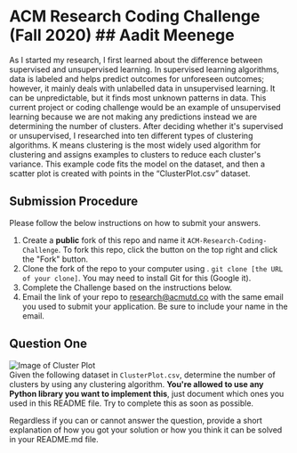 # ACM Research Coding Challenge (Fall 2020) ## Aadit Meenege

As I started my research, I first learned about the difference between supervised and unsupervised learning. In supervised learning algorithms, data is labeled and helps predict outcomes for unforeseen outcomes; however, it mainly deals with unlabelled data in unsupervised learning. It can be unpredictable, but it finds most unknown patterns in data. This current project or coding challenge would be an example of unsupervised learning because we are not making any predictions instead we are determining the number of clusters. After deciding whether it's supervised or unsupervised, I researched into ten different types of clustering algorithms. K means clustering is the most widely used algorithm for clustering and assigns examples to clusters to reduce each cluster's variance. This example code fits the model on the dataset, and then a scatter plot is created with points in the “ClusterPlot.csv” dataset. 

## Submission Procedure

Please follow the below instructions on how to submit your answers.

1. Create a **public** fork of this repo and name it `ACM-Research-Coding-Challenge`. To fork this repo, click the button on the top right and click the "Fork" button.
2. Clone the fork of the repo to your computer using . `git clone [the URL of your clone]`. You may need to install Git for this (Google it).
3. Complete the Challenge based on the instructions below.
4. Email the link of your repo to research@acmutd.co with the same email you used to submit your application. Be sure to include your name in the email.

## Question One

![Image of Cluster Plot](ClusterPlot.png)
<br/>
Given the following dataset in `ClusterPlot.csv`, determine the number of clusters by using any clustering algorithm. **You're allowed to use any Python library you want to implement this**, just document which ones you used in this README file. Try to complete this as soon as possible.

Regardless if you can or cannot answer the question, provide a short explanation of how you got your solution or how you think it can be solved in your README.md file.
